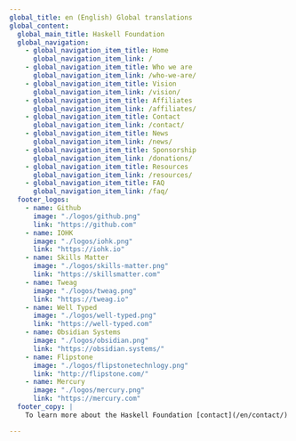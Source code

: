 ```yaml
---
global_title: en (English) Global translations
global_content:
  global_main_title: Haskell Foundation
  global_navigation:
    - global_navigation_item_title: Home
      global_navigation_item_link: /
    - global_navigation_item_title: Who we are
      global_navigation_item_link: /who-we-are/
    - global_navigation_item_title: Vision
      global_navigation_item_link: /vision/
    - global_navigation_item_title: Affiliates
      global_navigation_item_link: /affiliates/
    - global_navigation_item_title: Contact
      global_navigation_item_link: /contact/
    - global_navigation_item_title: News
      global_navigation_item_link: /news/
    - global_navigation_item_title: Sponsorship
      global_navigation_item_link: /donations/
    - global_navigation_item_title: Resources
      global_navigation_item_link: /resources/
    - global_navigation_item_title: FAQ
      global_navigation_item_link: /faq/
  footer_logos:
    - name: Github
      image: "./logos/github.png"
      link: "https://github.com"
    - name: IOHK
      image: "./logos/iohk.png"
      link: "https://iohk.io"
    - name: Skills Matter
      image: "./logos/skills-matter.png"
      link: "https://skillsmatter.com"
    - name: Tweag
      image: "./logos/tweag.png"
      link: "https://tweag.io"
    - name: Well Typed
      image: "./logos/well-typed.png"
      link: "https://well-typed.com"
    - name: Obsidian Systems
      image: "./logos/obsidian.png"
      link: "https://obsidian.systems/"
    - name: Flipstone
      image: "./logos/flipstonetechnlogy.png"
      link: "http://flipstone.com/"
    - name: Mercury
      image: "./logos/mercury.png"
      link: "https://mercury.com"
  footer_copy: |
    To learn more about the Haskell Foundation [contact](/en/contact/) us.

---
```

